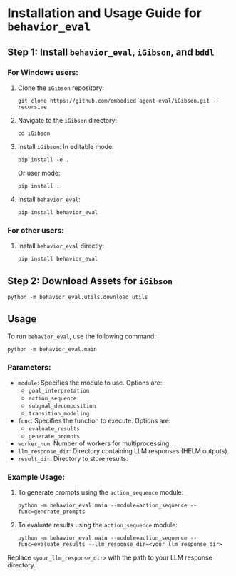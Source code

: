 
# Installation and Usage Guide for `behavior_eval`

## Step 1: Install `behavior_eval`, `iGibson`, and `bddl`

### For Windows users:
1. Clone the `iGibson` repository:
   ```
   git clone https://github.com/embodied-agent-eval/iGibson.git --recursive
   ```
2. Navigate to the `iGibson` directory:
   ```
   cd iGibson
   ```
3. Install `iGibson`:
   In editable mode:
   ```
   pip install -e .
   ```
   Or user mode:
   ```
   pip install .
   ```
5. Install `behavior_eval`:
   ```
   pip install behavior_eval
   ```
### For other users:
1. Install `behavior_eval` directly:
   ```
   pip install behavior_eval
   ```
   
## Step 2: Download Assets for `iGibson`
```
python -m behavior_eval.utils.download_utils
```

## Usage
To run `behavior_eval`, use the following command:
```
python -m behavior_eval.main
```

### Parameters:
- `module`: Specifies the module to use. Options are:
  - `goal_interpretation`
  - `action_sequence`
  - `subgoal_decomposition`
  - `transition_modeling`
- `func`: Specifies the function to execute. Options are:
  - `evaluate_results`
  - `generate_prompts`
- `worker_num`: Number of workers for multiprocessing.
- `llm_response_dir`: Directory containing LLM responses (HELM outputs).
- `result_dir`: Directory to store results.

### Example Usage:
1. To generate prompts using the `action_sequence` module:
   ```
   python -m behavior_eval.main --module=action_sequence --func=generate_prompts
   ```

2. To evaluate results using the `action_sequence` module:
   ```
   python -m behavior_eval.main --module=action_sequence --func=evaluate_results --llm_response_dir=<your_llm_response_dir>
   ```

Replace `<your_llm_response_dir>` with the path to your LLM response directory.
